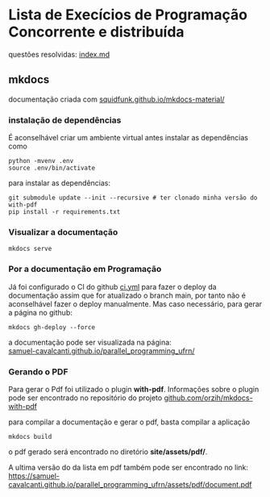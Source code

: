 # Lista de Execícios de Programação Concorrente e distribuída

questões resolvidas: [index.md](docs/index.md)

## mkdocs
documentação criada com  [squidfunk.github.io/mkdocs-material/](https://squidfunk.github.io/mkdocs-material/)

### instalação de dependências

É aconselhável criar um ambiente virtual antes instalar as dependências
como
```shell
python -mvenv .env
source .env/bin/activate
```

para instalar as dependências:
```shell
git submodule update --init --recursive # ter clonado minha versão do with-pdf
pip install -r requirements.txt
```

### Visualizar a documentação

```shell
mkdocs serve
```


### Por a documentação em  Programação
Já foi configurado o CI do github [ci.yml](..github/workflows/ci.yml)
para fazer o deploy da documentação assim que for atualizado o branch
main, por tanto não é aconselhável fazer o deploy manualmente.
Mas caso necessário,
para gerar a página no github:
```shell
mkdocs gh-deploy --force
```
a documentação pode ser visualizada na página:  
[samuel-cavalcanti.github.io/parallel_programming_ufrn/](https://samuel-cavalcanti.github.io/parallel_programming_ufrn/)

### Gerando o PDF

Para gerar o Pdf foi utilizado o plugin **with-pdf**. Informações
sobre o plugin pode ser encontrado no repositório do projeto [github.com/orzih/mkdocs-with-pdf](https://github.com/orzih/mkdocs-with-pdf)

para compilar a documentação e gerar o pdf, basta compilar a aplicação

```shell
mkdocs build
```

o pdf gerado será encontrado no diretório **site/assets/pdf/**.

A ultima versão do da lista em pdf também pode ser encontrado no link: https://samuel-cavalcanti.github.io/parallel_programming_ufrn/assets/pdf/document.pdf